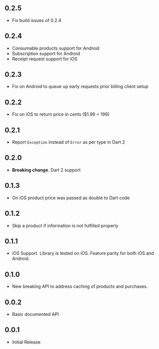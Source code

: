 ## 0.2.5
* Fix build issues of 0.2.4

## 0.2.4
* Consumable products support for Android
* Subscription support for Android
* Receipt request support for iOS

## 0.2.3
* Fix on Android to queue up early requests prior billing client setup

## 0.2.2
* Fix on iOS to return price in cents ($1.99 = 199)

## 0.2.1
* Report `Exception` instead of `Error` as per type in Dart 2

## 0.2.0
* **Breaking change**. Dart 2 support

## 0.1.3
* On iOS product price was passed as double to Dart code

## 0.1.2
* Skip a product if information is not fulfilled properly

## 0.1.1
* iOS Support. Library is tested on iOS. Feature parity for both iOS and Android.

## 0.1.0
* New breaking API to address caching of products and purchases.

## 0.0.2
* Basic documented API

## 0.0.1
* Initial Release
